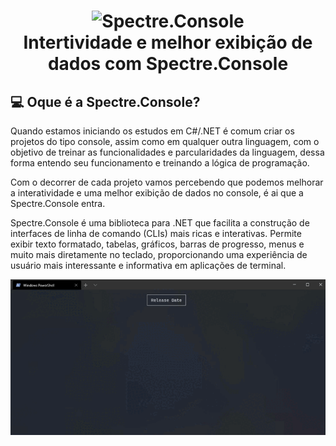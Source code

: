 <h1 align="center">
 <img alt=" Spectre.Console" title=" Spectre.Console" src="https://www.nuget.org/profiles/spectresystems/avatar?imageSize=512" width="250px" />
 <br>
 Intertividade e melhor exibição de dados com Spectre.Console
</h1>

## 💻 Oque é a Spectre.Console?

Quando estamos iniciando os estudos em C#/.NET é comum criar os projetos do tipo console, assim como em qualquer outra linguagem, com o objetivo de treinar as funcionalidades e parcularidades da linguagem, dessa forma entendo seu funcionamento e treinando a lógica de programação. <br>

Com o decorrer de cada projeto vamos percebendo que podemos melhorar a interatividade e uma melhor exibição de dados no console, é ai que a Spectre.Console entra. <br>

Spectre.Console é uma biblioteca para .NET que facilita a construção de interfaces de linha de comando (CLIs) mais ricas e interativas. Permite exibir texto formatado, tabelas, gráficos, barras de progresso, menus e muito mais diretamente no teclado, proporcionando uma experiência de usuário mais interessante e informativa em aplicações de terminal.

![Exemplo de Tabela](table.gif)

<br>
